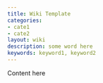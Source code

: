 ```yaml
---
title: Wiki Template
categories:
- cate1
- cate2
layout: wiki
description: some word here
keywords: keyword1, keyword2
---
```


Content here
